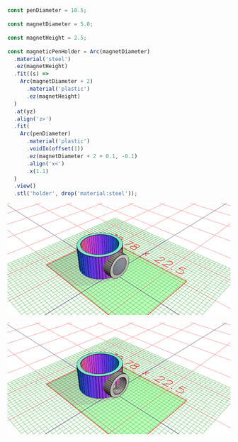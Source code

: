 ```JavaScript
const penDiameter = 10.5;
```

```JavaScript
const magnetDiameter = 5.0;
```

```JavaScript
const magnetHeight = 2.5;
```

```JavaScript
const magneticPenHolder = Arc(magnetDiameter)
  .material('steel')
  .ez(magnetHeight)
  .fit((s) =>
    Arc(magnetDiameter + 2)
      .material('plastic')
      .ez(magnetHeight)
  )
  .at(yz)
  .align('z>')
  .fit(
    Arc(penDiameter)
      .material('plastic')
      .voidIn(offset(1))
      .ez(magnetDiameter + 2 + 0.1, -0.1)
      .align('x<')
      .x(1.1)
  )
  .view()
  .stl('holder', drop('material:steel'));
```

![Image](holder.md.0.png)

![Image](holder.md.1.png)
